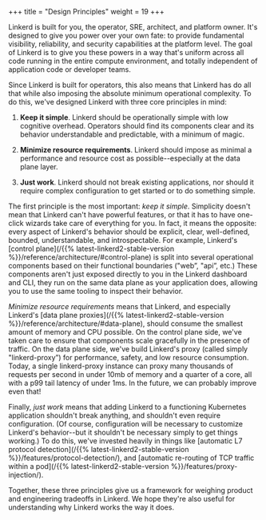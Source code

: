 +++
title = "Design Principles"
weight = 19
+++

Linkerd is built for you, the operator, SRE, architect, and platform owner.
It's designed to give you power over your own fate: to provide fundamental
visibility, reliability, and security capabilities at the platform level. The
goal of Linkerd is to give you these powers in a way that's uniform across all
code running in the entire compute environment, and totally independent of
application code or developer teams.

Since Linkerd is built for operators, this also means that Linkerd has do all
that while also imposing the absolute minimum operational complexity. To do
this, we've designed Linkerd with three core principles in mind:

1. **Keep it simple**. Linkerd should be operationally simple with low
cognitive overhead. Operators should find its components clear and its behavior
understandable and predictable, with a minimum of magic.

2. **Minimize resource requirements**. Linkerd should impose as minimal a
performance and resource cost as possible--especially at the data plane layer.

3. **Just work**. Linkerd should not break existing applications, nor should it
require complex configuration to get started or to do something simple.

The first principle is the most important: _keep it simple_. Simplicity doesn't
mean that Linkerd can't have powerful features, or that it has to have
one-click wizards take care of everything for you. In fact, it means the
opposite: every aspect of Linkerd's behavior should be explicit, clear,
well-defined, bounded, understandable, and introspectable. For example,
Linkerd's [control plane](/{{% latest-linkerd2-stable-version
%}}/reference/architecture/#control-plane) is split into several operational
components based on their functional boundaries ("web”, "api”, etc.) These
components aren't just exposed directly to you in the Linkerd dashboard and CLI,
they run on the same data plane as your application does, allowing you to use
the same tooling to inspect their behavior.

_Minimize resource requirements_ means that Linkerd, and especially Linkerd's
[data plane proxies](/{{% latest-linkerd2-stable-version
%}}/reference/architecture/#data-plane), should consume the smallest amount of
memory and CPU possible. On the control plane side, we've taken care to ensure
that components scale gracefully in the presence of traffic. On the data plane
side, we've build Linkerd's proxy (called simply "linkerd-proxy”) for
performance, safety, and low resource consumption. Today, a single linkerd-proxy
instance can proxy many thousands of requests per second in under 10mb of memory
and a quarter of a core, all with a p99 tail latency of under 1ms. In the
future, we can probably improve even that!

Finally, _just work_ means that adding Linkerd to a functioning Kubernetes
application shouldn't break anything, and shouldn't even require configuration.
(Of course, configuration will be necessary to customize Linkerd's behavior--but
it shouldn't be necessary simply to get things working.) To do this, we've
invested heavily in things like [automatic L7 protocol detection](/{{%
latest-linkerd2-stable-version %}}/features/protocol-detection/), and [automatic
re-routing of TCP traffic within a pod](/{{% latest-linkerd2-stable-version
%}}/features/proxy-injection/).

Together, these three principles give us a framework for weighing product and
engineering tradeoffs in Linkerd. We hope they're also useful for understanding
why Linkerd works the way it does.
